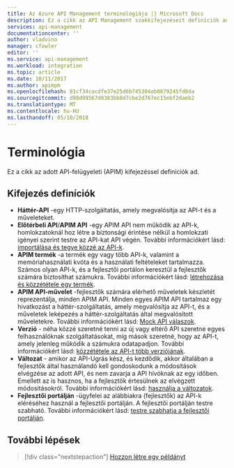 ```yaml
---
title: Az Azure API Management terminológiája |} Microsoft Docs
description: Ez a cikk az API Management szakkifejezéseit definíciók ad.
services: api-management
documentationcenter: ''
author: vladvino
manager: cfowler
editor: ''
ms.service: api-management
ms.workload: integration
ms.topic: article
ms.date: 10/11/2017
ms.author: apimpm
ms.openlocfilehash: 81cf34cacdfe37e25d6b745304ab0879245fd8da
ms.sourcegitcommit: d98d99567d0383bb8d7cbe2d767ec15ebf2daeb2
ms.translationtype: MT
ms.contentlocale: hu-HU
ms.lasthandoff: 05/10/2018
---
```

# <a name="terminology"></a>Terminológia

Ez a cikk az adott API-felügyeleti (APIM) kifejezéssel definíciók ad.

## <a name="term-definitions"></a>Kifejezés definíciók

* **Háttér-API** -egy HTTP-szolgáltatás, amely megvalósítja az API-t és a műveleteket. 
* **Előtérbeli API**/**APIM API** -egy APIM API nem működik az API-k, homlokzatoknál hoz létre a biztonsági érintése nélkül a homlokzati igényei szerint testre az API-kat API végén. További információkért lásd: [importálása és tegye közzé az API-k](import-and-publish.md).
* **APIM termék** -a termék egy vagy több API-k, valamint a memóriahasználati kvóta és a használati feltételeket tartalmazza. Számos olyan API-k, és a fejlesztői portálon keresztül a fejlesztők számára biztosíthat számukra. További információkért lásd: [létrehozása és közzététele egy termék](api-management-howto-add-products.md).
* **APIM API-művelet** -fejlesztők számára elérhető műveletek készletét reprezentálja, minden APIM API. Minden egyes APIM API tartalmaz egy hivatkozást a háttér-szolgáltatás, amely megvalósítja az API-t, és a műveletek leképezés a háttér-szolgáltatás által megvalósított műveletekre. További információkért lásd: [Mock API válaszok](mock-api-responses.md).
* **Verzió** - néha közzé szeretné tenni az új vagy eltérő API szeretne egyes felhasználóknak szolgáltatásokat, míg mások szeretné, hogy az API-t, amely jelenleg működik a számukra odatapadjon. További információkért lásd: [közzététele az API-t több verziójának](api-management-get-started-publish-versions.md).
* **Változat** - amikor az API-Ugrás kész, és kezdődik, akkor általában a fejlesztők által használandó kell gondoskodunk a módosítások elvégzése az adott API, és nem zavarja a API hívóknak az egy időben. Emellett az is hasznos, ha a fejlesztők értesülnek az elvégzett módosításokról. További információkért lásd: [használja a változatok](api-management-get-started-revise-api.md).
* **Fejlesztői portálján** -ügyfelei az alábbiakra (fejlesztők) az API-k eléréséhez használ a fejlesztői portálján. A fejlesztői portálján testre szabható. További információkért lásd: [testre szabhatja a fejlesztői portálján](api-management-customize-styles.md).

## <a name="next-steps"></a>További lépések

> [!div class="nextstepaction"]
> [Hozzon létre egy példányt](get-started-create-service-instance.md)

